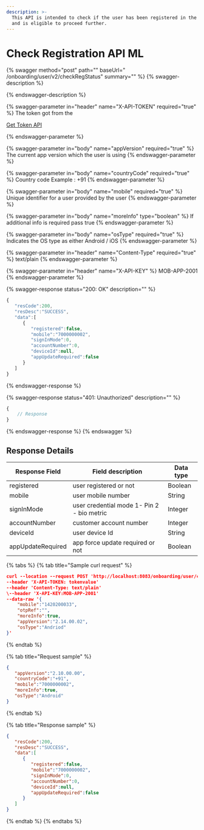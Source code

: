 ```yaml
---
description: >-
  This API is intended to check if the user has been registered in the system
  and is eligible to proceed further.
---
```


# Check Registration API ML



{% swagger method="post" path="" baseUrl=" <domain>/onboarding/user/v2/checkRegStatus" summary="" %}
{% swagger-description %}

{% endswagger-description %}

{% swagger-parameter in="header" name="X-API-TOKEN" required="true" %}
The token got from the 

[Get Token API](../../../../../../../../../market-place/api-specification/version-1/get-token-api.md)


{% endswagger-parameter %}

{% swagger-parameter in="body" name="appVersion" required="true" %}
The current app version which the user is using
{% endswagger-parameter %}

{% swagger-parameter in="body" name="countryCode" required="true" %}
Country code Example : +91
{% endswagger-parameter %}

{% swagger-parameter in="body" name="mobile" required="true" %}
Unique identifier for a user provided by the user
{% endswagger-parameter %}

{% swagger-parameter in="body" name="moreInfo" type="boolean" %}
If additional info is required pass true
{% endswagger-parameter %}

{% swagger-parameter in="body" name="osType" required="true" %}
Indicates the OS type as either Android / iOS
{% endswagger-parameter %}

{% swagger-parameter in="header" name="Content-Type" required="true" %}
text/plain
{% endswagger-parameter %}

{% swagger-parameter in="header" name="X-API-KEY" %}
MOB-APP-2001
{% endswagger-parameter %}

{% swagger-response status="200: OK" description="" %}
```javascript
{
   "resCode":200,
   "resDesc":"SUCCESS",
   "data":[
      {
         "registered":false,
         "mobile":"7000000002",
         "signInMode":0,
         "accountNumber":0,
         "deviceId":null,
         "appUpdateRequired":false
      }
   ]
}
```
{% endswagger-response %}

{% swagger-response status="401: Unauthorized" description="" %}
```javascript
{
    // Response
}
```
{% endswagger-response %}
{% endswagger %}

## Response Details

| Response Field    | Field description                          | Data type |
| ----------------- | ------------------------------------------ | --------- |
| registered        | user registered or not                     | Boolean   |
| mobile            | user mobile number                         | String    |
| signInMode        | user credential mode 1- Pin 2 - bio metric | Integer   |
| accountNumber     | customer account number                    | Integer   |
| deviceId          | user device Id                             | String    |
| appUpdateRequired | app force update required or not           | Boolean   |

{% tabs %}
{% tab title="Sample curl request" %}
```json
curl --location --request POST 'http://localhost:8083/onboarding/user/checkRegStatus/v1' \
--header 'X-API-TOKEN: tokenvalue'
--header 'Content-Type: text/plain'
\--header 'X-API-KEY:MOB-APP-2001'
--data-raw '{
    "mobile":"1420200033",
    "otpRef":"",
    "moreInfo":true,
    "appVersion":"2.14.00.02",
    "osType":"Andriod"
}'
```
{% endtab %}

{% tab title="Request sample" %}
```json
{
   "appVersion":"2.10.00.00",
   "countryCode":"+91",
   "mobile":"7000000002",
   "moreInfo":true,
   "osType":"Android"
}
```
{% endtab %}

{% tab title="Response sample" %}
```json
{
   "resCode":200,
   "resDesc":"SUCCESS",
   "data":[
      {
         "registered":false,
         "mobile":"7000000002",
         "signInMode":0,
         "accountNumber":0,
         "deviceId":null,
         "appUpdateRequired":false
      }
   ]
}
```
{% endtab %}
{% endtabs %}
